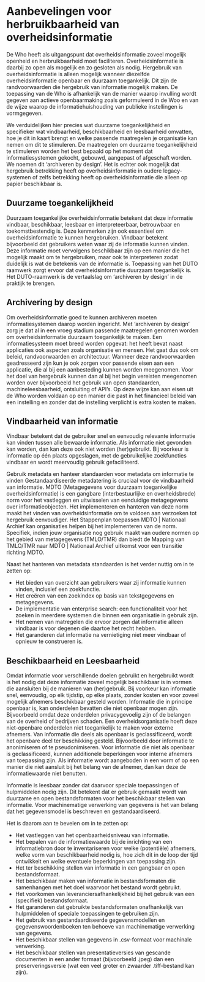 # Aanbevelingen voor herbruikbaarheid van overheidsinformatie 

De Who heeft als uitgangspunt dat overheidsinformatie zoveel mogelijk openheid en herbruikbaarheid moet faciliteren. Overheidsinformatie is daarbij zo open als mogelijk en zo gesloten als nodig. Hergebruik van overheidsinformatie is alleen mogelijk wanneer diezelfde overheidsinformatie openbaar en duurzaam toegankelijk. Dit zijn de randvoorwaarden die hergebruik van informatie mogelijk maken. De toepassing van de Who is afhankelijk van de manier waarop invulling wordt gegeven aan actieve openbaarmaking zoals geformuleerd in de Woo en van de wijze waarop de informatiehuishouding van publieke instellingen is vormgegeven.

We verduidelijken hier precies wat duurzame toegankelijkheid en specifieker wat vindbaarheid, beschikbaarheid en leesbaarheid omvatten, hoe je dit in kaart brengt en welke passende maatregelen je organisatie kan nemen om dit te stimuleren. De maatregelen om duurzame toegankelijkheid te stimuleren worden het best bepaald op het moment dat informatiesystemen gekocht, gebouwd, aangepast of afgeschaft worden. We noemen dit ‘archiveren by design’. Het is echter ook mogelijk dat hergebruik betrekking heeft op overheidsinformatie in oudere legacy-systemen of zelfs betrekking heeft op overheidsinformatie die alleen op papier beschikbaar is. 


## Duurzame toegankelijkheid
Duurzaam toegankelijke overheidsinformatie betekent dat deze informatie vindbaar, beschikbaar, leesbaar en interpreteerbaar, betrouwbaar en toekomstbestendig is. Deze kenmerken zijn ook essentieel om overheidsinformatie te kunnen hergebruiken. Vindbaar betekent bijvoorbeeld dat gebruikers weten waar zij de informatie kunnen vinden. Deze informatie moet vervolgens beschikbaar zijn op een manier die het mogelijk maakt om te hergebruiken, maar ook te interpreteren zodat duidelijk is wat de betekenis van de informatie is. Toepassing van het DUTO raamwerk zorgt ervoor dat overheidsinformatie duurzaam toegankelijk is. Het DUTO-raamwerk is de vertaalslag om ‘archiveren by design’ in de praktijk te brengen.

## Archivering by design
Om overheidsinformatie goed te kunnen archiveren moeten informatiesystemen daarop worden ingericht. Met ‘archiveren by design’ zorg je dat al in een vroeg stadium passende maatregelen genomen worden om overheidsinformatie duurzaam toegankelijk te maken. Een informatiesysteem moet breed worden opgevat: het heeft bevat naast applicaties ook aspecten zoals organisatie en mensen. Het gaat dus ook om beleid, randvoorwaarden en architectuur. Wanneer deze randvoorwaarden geadresseerd zijn kun je ook zorgen voor passende eisen aan een applicatie, die al bij een aanbesteding kunnen worden meegenomen. Voor het doel van hergebruik kunnen dan al bij het begin vereisten meegenomen worden over bijvoorbeeld het gebruik van open standaarden, machineleesbaarheid, ontsluiting of API’s. Op deze wijze kan aan eisen uit de Who worden voldaan op een manier die past in het financieel beleid van een instelling en zonder dat de instelling verplicht is extra kosten te maken. 
 
## Vindbaarheid van informatie
Vindbaar betekent dat de gebruiker snel en eenvoudig relevante informatie kan vinden tussen alle bewaarde informatie. Als informatie niet gevonden kan worden, dan kan deze ook niet worden (her)gebruikt. Bij voorkeur is informatie op één plaats opgeslagen, met de gebruikelijke zoekfuncties vindbaar en wordt meervoudig gebruik gefaciliteerd.

Gebruik metadata en hanteer standaarden voor metadata om informatie te vinden 
Gestandaardiseerde metadatering is cruciaal voor de vindbaarheid van informatie. MDTO (Metagegevens voor duurzaam toegankelijke overheidsinformatie) is een gangbare (interbestuurlijke en overheidsbrede) norm voor het vastleggen en uitwisselen van eenduidige metagegevens over informatieobjecten. Het implementeren en hanteren van deze norm maakt het vinden van overheidsinformatie om te voldoen aan verzoeken tot hergebruik eenvoudiger. Het Stappenplan toepassen MDTO | Nationaal Archief kan organisaties helpen bij het implementeren van de norm. Specifiek, indien jouw organisatie nog gebruik maakt van oudere normen op het gebied van metagegevens (TMLO/TMR) dan biedt de Mapping van TMLO/TMR naar MDTO | Nationaal Archief uitkomst voor een transitie richting MDTO.

Naast het hanteren van metadata standaarden is het verder nuttig om in te zetten op:

- Het bieden van overzicht aan gebruikers waar zij informatie kunnen vinden, inclusief een zoekfunctie.
- Het creëren van een zoekindex op basis van tekstgegevens en metagegevens.
- De implementatie van enterprise search: een functionaliteit voor het zoeken in meerdere systemen die binnen een organisatie in gebruik zijn.
- Het nemen van matregelen die ervoor zorgen dat informatie alleen vindbaar is voor degenen die daartoe het recht hebben.
- Het garanderen dat informatie na vernietiging niet meer vindbaar of opnieuw te construeren is.  

## Beschikbaarheid en Leesbaarheid
Omdat informatie voor verschillende doelen gebruikt en hergebruikt wordt is het nodig dat deze informatie zoveel mogelijk beschikbaar is in vormen die aansluiten bij de manieren van (her)gebruik. Bij voorkeur kan informatie snel, eenvoudig, op elk tijdstip, op elke plaats, zonder kosten en voor zoveel mogelijk afnemers beschikbaar gesteld worden. Informatie die in principe openbaar is, kan onderdelen bevatten die niet openbaar mogen zijn. Bijvoorbeeld omdat deze onderdelen privacygevoelig zijn of de belangen van de overheid of bedrijven schaden. Een overheidsorganisatie hoeft deze niet-openbare onderdelen niet toegankelijk te maken voor externe afnemers. Van informatie die deels als openbaar is geclassificeerd, wordt het openbare deel ter beschikking gesteld. Bijvoorbeeld door informatie te anonimiseren of te pseudonimiseren. Voor informatie die niet als openbaar is geclassificeerd, kunnen additionele beperkingen voor interne afnemers van toepassing zijn.
Als informatie wordt aangeboden in een vorm of op een manier die niet aansluit bij het belang van de afnemer, dan kan deze de informatiewaarde niet benutten.

Informatie is leesbaar zonder dat daarvoor speciale toepassingen of hulpmiddelen nodig zijn. Dit betekent dat er gebruik gemaakt wordt van duurzame en open bestandsformaten voor het beschikbaar stellen van informatie. Voor machinematige verwerking van gegevens is het van belang dat het gegevensmodel is beschreven en gestandaardiseerd.

Het is daarom aan te bevelen om in te zetten op:

-	Het vastleggen van het openbaarheidsniveau van informatie.
-	Het bepalen van de informatiewaarde bij de inrichting van een informatiebron door te inventariseren voor welke (potentiële) afnemers, welke vorm van beschikbaarheid nodig is, hoe zich dit in de loop der tijd ontwikkelt en welke eventuele beperkingen van toepassing zijn.
-	Het ter beschikking stellen van informatie in een gangbaar en open bestandsformaat.
-	Het beschikbaar maken van informatie in bestandsformaten die samenhangen met het doel waarvoor het bestand wordt gebruikt.
-	Het voorkomen van leveranciersafhankelijkheid bij het gebruik van een (specifiek) bestandsformaat.
-	Het garanderen dat gebruikte bestandsformaten onafhankelijk van hulpmiddelen of speciale toepassingen te gebruiken zijn.
-	Het gebruik van gestandaardiseerde gegevensmodellen en gegevenswoordenboeken ten behoeve van machinematige verwerking van gegevens.
-	Het beschikbaar stellen van gegevens in .csv-formaat voor machinale verwerking.
-	Het beschikbaar stellen van presentatieversies van gescande documenten in een ander formaat (bijvoorbeeld .jpeg) dan een preserveringsversie (wat een veel groter en zwaarder .tiff-bestand kan zijn). 


 
 


 

